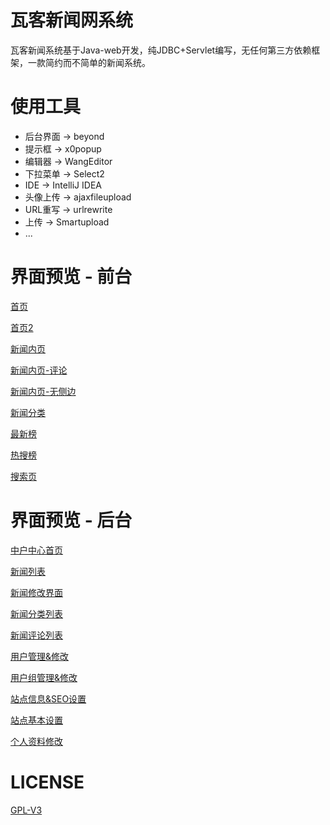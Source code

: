 # 瓦客新闻网系统
瓦客新闻系统基于Java-web开发，纯JDBC+Servlet编写，无任何第三方依赖框架，一款简约而不简单的新闻系统。
# 使用工具
- 后台界面 -> beyond
- 提示框 -> x0popup
- 编辑器 -> WangEditor
- 下拉菜单 -> Select2
- IDE -> IntelliJ IDEA
- 头像上传 -> ajaxfileupload
- URL重写 -> urlrewrite
- 上传 -> Smartupload
- ...
# 界面预览 - 前台
[首页](https://github.com/Licoy/wakew-news/blob/master/web/app/img/show-img/首页.png?raw=true)

[首页2](https://github.com/Licoy/wakew-news/blob/master/web/app/img/show-img/首页2.png?raw=true)

[新闻内页](https://github.com/Licoy/wakew-news/blob/master/web/app/img/show-img/新闻内页1.png?raw=true)

[新闻内页-评论](https://github.com/Licoy/wakew-news/blob/master/web/app/img/show-img/新闻内页-评论.png?raw=true)

[新闻内页-无侧边](https://github.com/Licoy/wakew-news/blob/master/web/app/img/show-img/新闻内页-无侧边.png?raw=true)

[新闻分类](https://github.com/Licoy/wakew-news/blob/master/web/app/img/show-img/首页.png?raw=true)

[最新榜](https://github.com/Licoy/wakew-news/blob/master/web/app/img/show-img/最新榜.png?raw=true)

[热搜榜](https://github.com/Licoy/wakew-news/blob/master/web/app/img/show-img/热搜榜.png?raw=true)

[搜索页](https://github.com/Licoy/wakew-news/blob/master/web/app/img/show-img/首页.png?raw=true)
# 界面预览 - 后台
[中户中心首页](https://github.com/Licoy/wakew-news/blob/master/web/app/img/show-img/后台/中户中心首页.png?raw=true)

[新闻列表](https://github.com/Licoy/wakew-news/blob/master/web/app/img/show-img/后台/新闻列表.png?raw=true)

[新闻修改界面](https://github.com/Licoy/wakew-news/blob/master/web/app/img/show-img/新闻修改界面.png?raw=true)

[新闻分类列表](https://github.com/Licoy/wakew-news/blob/master/web/app/img/show-img/后台/新闻分类列表.png?raw=true)

[新闻评论列表](https://github.com/Licoy/wakew-news/blob/master/web/app/img/show-img/后台/新闻评论列表.png?raw=true)

[用户管理&修改](https://github.com/Licoy/wakew-news/blob/master/web/app/img/show-img/后台/用户管理&修改.png?raw=true)

[用户组管理&修改](https://github.com/Licoy/wakew-news/blob/master/web/app/img/show-img/后台/用户组管理&修改.png?raw=true)

[站点信息&SEO设置](https://github.com/Licoy/wakew-news/blob/master/web/app/img/show-img/后台/站点信息&SEO设置.png?raw=true)

[站点基本设置](https://github.com/Licoy/wakew-news/blob/master/web/app/img/show-img/后台/站点基本设置.png?raw=true)

[个人资料修改](https://github.com/Licoy/wakew-news/blob/master/web/app/img/show-img/后台/个人资料修改.png?raw=true)
# LICENSE
[GPL-V3](https://github.com/Licoy/wakew-news/blob/master/LICENSE)
